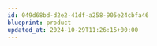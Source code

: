 ```yaml
---
id: 049d68bd-d2e2-41df-a258-905e24cbfa46
blueprint: product
updated_at: 2024-10-29T11:26:15+00:00
---
```

